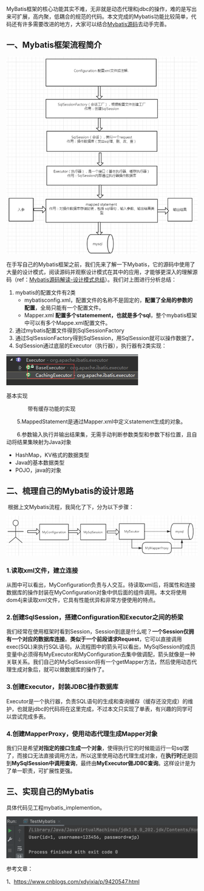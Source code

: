 MyBatis框架的核心功能其实不难，无非就是动态代理和jdbc的操作，难的是写出来可扩展，高内聚，低耦合的规范的代码。本文完成的Mybatis功能比较简单，代码还有许多需要改进的地方，大家可以结合[Mybatis源码](http://github.com/mybatis/mybatis-3)去动手完善。

## 一、Mybatis框架流程简介

![一、Mybatis框架流程简介](./_offline_resource/Mybatis框架流程简介.png)





在手写自己的Mybatis框架之前，我们先来了解一下Mybatis，它的源码中使用了大量的设计模式，阅读源码并观察设计模式在其中的应用，才能够更深入的理解源码（ref：[Mybatis源码解读-设计模式总结](http://www.crazyant.net/2022.html)）。我们对上图进行分析总结：

1. mybatis的配置文件有2类
   - mybatisconfig.xml，配置文件的名称不是固定的，**配置了全局的参数的配置**，全局只能有一个配置文件。
   - Mapper.xml **配置多个statemement，也就是多个sql**，整个mybatis框架中可以有多个Mappe.xml配置文件。
2. 通过mybatis配置文件得到SqlSessionFactory
3. 通过SqlSessionFactory得到SqlSession，用SqlSession就可以操作数据了。
4. SqlSession通过底层的Executor（执行器），执行器有2类实现：

![Executor](./_offline_resource/Executor执行器实现.png)

基本实现

　　　　带有缓存功能的实现

　　5.MappedStatement是通过Mapper.xml中定义statement生成的对象。

　　6.参数输入执行并输出结果集，无需手动判断参数类型和参数下标位置，且自动将结果集映射为Java对象

- HashMap，KV格式的数据类型
- Java的基本数据类型
- POJO，java的对象



## 二、梳理自己的Mybatis的设计思路

​    根据上文Mybatis流程，我简化了下，分为以下步骤：

![Mybatis的设计思路](./_offline_resource/Mybatis的设计思路.png)



### 1.读取xml文件，建立连接

​    从图中可以看出，MyConfiguration负责与人交互。待读取xml后，将属性和连接数据库的操作封装在MyConfiguration对象中供后面的组件调用。本文将使用dom4j来读取xml文件，它具有性能优异和非常方便使用的特点。

### 2.创建SqlSession，搭建Configuration和Executor之间的桥梁

​    我们经常在使用框架时看到Session，Session到底是什么呢？**一个Session仅拥有一个对应的数据库连接**。**类似于一个前段请求Request**，它可以直接调用exec(SQL)来执行SQL语句。从流程图中的箭头可以看出，MySqlSession的成员变量中必须得有MyExecutor和MyConfiguration去集中做调配，箭头就像是一种关联关系。我们自己的MySqlSession将有一个getMapper方法，然后使用动态代理生成对象后，就可以做数据库的操作了。 

###  3.创建Executor，封装JDBC操作数据库

​    Executor是一个执行器，负责SQL语句的生成和查询缓存（缓存还没完成）的维护，也就是jdbc的代码将在这里完成，不过本文只实现了单表，有兴趣的同学可以尝试完成多表。

### 4.创建MapperProxy，使用动态代理生成Mapper对象

​    我们只是希望**对指定的接口生成一个对象**，使得执行它的时候能运行一句sql罢了，而接口无法直接调用方法，所以这里使用动态代理生成对象，在**执行时**还是回到**MySqlSession中调用查询**，最终由**MyExecutor做JDBC查询**。这样设计是为了单一职责，可扩展性更强。



## 三、实现自己的Mybatis

具体代码见工程mybatis_implemention。

![自己实现的mybatis运行结果](./_offline_resource/自己实现的mybatis运行结果.png)







参考文章：

1、https://www.cnblogs.com/xdyixia/p/9420547.html